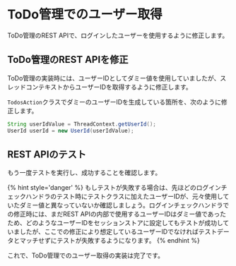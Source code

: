 # ToDo管理でのユーザー取得

ToDo管理のREST APIで、ログインしたユーザーを使用するように修正します。

## ToDo管理のREST APIを修正

ToDo管理の実装時には、ユーザーIDとしてダミー値を使用していましたが、スレッドコンテキストからユーザーIDを取得するように修正します。

`TodosAction`クラスでダミーのユーザーIDを生成している箇所を、次のように修正します。

```java
String userIdValue = ThreadContext.getUserId();
UserId userId = new UserId(userIdValue);
```

## REST APIのテスト

もう一度テストを実行し、成功することを確認します。

{% hint style='danger' %}
もしテストが失敗する場合は、先ほどのログインチェックハンドラのテスト時にテストクラスに加えたユーザーIDが、元々使用していたダミー値と異なっていないか確認しましょう。ログインチェックハンドラでの修正時には、まだREST APIの内部で使用するユーザーIDはダミー値であったため、どのようなユーザーIDをセッションストアに設定してもテストが成功していましたが、ここでの修正により想定しているユーザーIDでなければテストデータとマッチせずにテストが失敗するようになります。
{% endhint %}

これで、ToDo管理でのユーザー取得の実装は完了です。